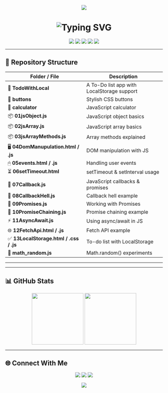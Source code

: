 <!-- Header Wave -->
<p align="center">
  <img src="https://capsule-render.vercel.app/api?type=waving&color=0:36BCF7,100:9B59B6&height=120&section=header&text=JavaScript%20Practice%20Repo&fontSize=30&fontColor=ffffff&animation=fadeIn&fontAlignY=35"/>
</p>

<!-- Typing Effect -->
<h1 align="center">
  <img src="https://readme-typing-svg.herokuapp.com?font=Fira+Code&size=28&pause=1000&color=36BCF7&center=true&vCenter=true&width=650&lines=Hello+%F0%9F%91%8B%2C+I'm+Tahirul+Islam;Exploring+JavaScript+From+Basics+to+Advanced;Learning+by+Building+Cool+Projects" alt="Typing SVG" />
</h1>

<!-- Tech Stack Badges -->
<p align="center">
  <img src="https://img.shields.io/badge/JavaScript-FFD600?style=for-the-badge&logo=javascript&logoColor=black" />
  <img src="https://img.shields.io/badge/HTML5-FF5733?style=for-the-badge&logo=html5&logoColor=white" />
  <img src="https://img.shields.io/badge/CSS3-3498DB?style=for-the-badge&logo=css3&logoColor=white" />
  <img src="https://img.shields.io/badge/Version%20Control-Git-orange?style=for-the-badge&logo=git&logoColor=white" />
  <img src="https://img.shields.io/badge/Code%20Editor-VS%20Code-blue?style=for-the-badge&logo=visualstudiocode&logoColor=white" />
</p>

---

## 📂 Repository Structure

| Folder / File | Description |
|--------------|-------------|
| 📝 **TodoWithLocal** | A To-Do list app with LocalStorage support |
| 🎨 **buttons** | Stylish CSS buttons |
| 🧮 **calculator** | JavaScript calculator |
| 📦 **01jsObject.js** | JavaScript object basics |
| 📦 **02jsArray.js** | JavaScript array basics |
| 📦 **03jsArrayMethods.js** | Array methods explained |
| 🖥 **04DomManupulation.html / .js** | DOM manipulation with JS |
| 🖱 **05events.html / .js** | Handling user events |
| ⏳ **06setTimeout.html** | setTimeout & setInterval usage |
| 🔄 **07Callback.js** | JavaScript callbacks & promises |
| 🔄 **08CallbackHell.js** | Callback hell example |
| 🔄 **09Promises.js** | Working with Promises |
| 🔗 **10PromiseChaining.js** | Promise chaining example |
| ⚡ **11AsyncAwait.js** | Using async/await in JS |
| 🌐 **12FetchApi.html / .js** | Fetch API example |
| ✅ **13LocalStorage.html / .css / .js** | To-do list with LocalStorage |
| 🎲 **math_random.js** | Math.random() experiments |

---



---

## 📊 GitHub Stats
<p align="center">
  <img src="https://github-readme-stats.vercel.app/api?username=Tahir1605&show_icons=true&theme=tokyonight" height="165" />
  <img src="https://github-readme-streak-stats.herokuapp.com/?user=Tahir1605&theme=tokyonight" height="165" />
</p>

---

## 🌐 Connect With Me
<p align="center">
  <a href="https://github.com/Tahir1605"><img src="https://img.shields.io/badge/GitHub-000?style=for-the-badge&logo=github&logoColor=white"/></a>
  <a href="5566tahirul@gmail.com"><img src="https://img.shields.io/badge/Email-D14836?style=for-the-badge&logo=gmail&logoColor=white"/></a>
  <a href="https://www.linkedin.com/in/tahirul-islam-94030332a"><img src="https://img.shields.io/badge/LinkedIn-0A66C2?style=for-the-badge&logo=linkedin&logoColor=white"/></a>
</p>

<!-- Footer Wave -->
<p align="center">
  <img src="https://capsule-render.vercel.app/api?type=waving&color=0:36BCF7,100:9B59B6&height=100&section=footer"/>
</p>
